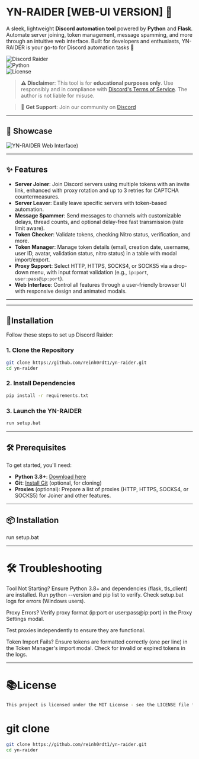 # YN-RAIDER [WEB-UI VERSION] 🚀

A sleek, lightweight **Discord automation tool** powered by **Python** and **Flask**. Automate server joining, token management, message spamming, and more through an intuitive web interface. Built for developers and enthusiasts, YN-RAIDER is your go-to for Discord automation tasks 🎉

![Discord Raider](https://img.shields.io/badge/Discord-Raider-blueviolet?style=flat-square)  
![Python](https://img.shields.io/badge/Python-3.8+-yellow?style=flat-square)  
![License](https://img.shields.io/badge/License-MIT-green?style=flat-square)

> **⚠️ Disclaimer**: This tool is for **educational purposes only**. Use responsibly and in compliance with [Discord's Terms of Service](https://discord.com/terms). The author is not liable for misuse.

> 👥 **Get Support**: Join our community on [Discord](https://discord.gg/HemBmKMYKF)

---

## 📸 Showcase

![YN-RAIDER Web Interface]([https://imgur.com/a/6n7LvHJ))

---

## ✨ Features
- **Server Joiner**: Join Discord servers using multiple tokens with an invite link, enhanced with proxy rotation and up to 3 retries for CAPTCHA countermeasures.
- **Server Leaver**: Easily leave specific servers with token-based automation.
- **Message Spammer**: Send messages to channels with customizable delays, thread counts, and optional delay-free fast transmission (rate limit aware).
- **Token Checker**: Validate tokens, checking Nitro status, verification, and more.
- **Token Manager**: Manage token details (email, creation date, username, user ID, avatar, validation status, nitro status) in a table with modal import/export.
- **Proxy Support**: Select HTTP, HTTPS, SOCKS4, or SOCKS5 via a drop-down menu, with input format validation (e.g., `ip:port`, `user:pass@ip:port`).
- **Web Interface**: Control all features through a user-friendly browser UI with responsive design and animated modals.

---

---
## 📙Installation
Follow these steps to set up Discord Raider:

### 1. Clone the Repository
```bash
git clone https://github.com/reinh0rdt1/yn-raider.git
cd yn-raider
```

### 2. Install Dependencies
```bash
pip install -r requirements.txt
```

### 3. Launch the YN-RAIDER
```bash
run setup.bat
```
---




## 🛠️ Prerequisites
To get started, you'll need:

- **Python 3.8+**: [Download here](https://www.python.org/downloads/)
- **Git**: [Install Git](https://git-scm.com/downloads) (optional, for cloning)
- **Proxies** (optional): Prepare a list of proxies (HTTP, HTTPS, SOCKS4, or SOCKS5) for Joiner and other features.
---

## 📦 Installation
run setup.bat

---

# 🛠️ Troubleshooting
Tool Not Starting?
Ensure Python 3.8+ and dependencies (flask, tls_client) are installed. Run python --version and pip list to verify.
Check setup.bat logs for errors (Windows users).

Proxy Errors?
Verify proxy format (ip:port or user:pass@ip:port) in the Proxy Settings modal.

Test proxies independently to ensure they are functional.

Token Import Fails?
Ensure tokens are formatted correctly (one per line) in the Token Manager's import modal.
Check for invalid or expired tokens in the logs.

---

# 📚License
```bash
This project is licensed under the MIT License - see the LICENSE file for details.
```




# git clone
```bash
git clone https://github.com/reinh0rdt1/yn-raider.git
cd yn-raider
